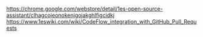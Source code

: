 https://chrome.google.com/webstore/detail/1es-open-source-assistant/clhagcojeonokenjgojakghlfigcidkj
https://www.1eswiki.com/wiki/CodeFlow_integration_with_GitHub_Pull_Requests